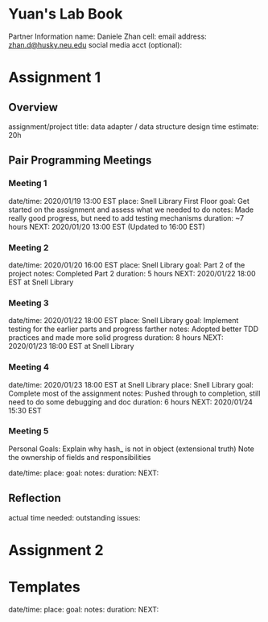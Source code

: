 # Yuan's Lab Book


Partner Information
name: Daniele Zhan
cell:
email address: zhan.d@husky.neu.edu
social media acct (optional):


# Assignment 1
## Overview
assignment/project title: data adapter / data structure design
time estimate: 20h

## Pair Programming Meetings
### Meeting 1
date/time: 2020/01/19 13:00 EST
place: Snell Library First Floor
goal: Get started on the assignment and assess what we needed to do
notes: Made really good progress, but need to add testing mechanisms
duration: ~7 hours
NEXT: 2020/01/20 13:00 EST (Updated to 16:00 EST)

### Meeting 2
date/time: 2020/01/20 16:00 EST
place: Snell Library
goal: Part 2 of the project
notes: Completed Part 2
duration: 5 hours
NEXT: 2020/01/22 18:00 EST at Snell Library

### Meeting 3
date/time: 2020/01/22 18:00 EST
place: Snell Library
goal: Implement testing for the earlier parts and progress farther
notes: Adopted better TDD practices and made more solid progress
duration: 8 hours
NEXT: 2020/01/23 18:00 EST at Snell Library

### Meeting 4
date/time: 2020/01/23 18:00 EST at Snell Library
place: Snell Library
goal: Complete most of the assignment
notes: Pushed through to completion, still need to do some debugging and doc
duration: 6 hours
NEXT: 2020/01/24 15:30 EST


### Meeting 5
Personal Goals: Explain why hash\_ is not in object (extensional truth)
		Note the ownership of fields and responsibilities


date/time:
place:
goal:
notes:
duration:
NEXT: 






## Reflection
actual time needed:
outstanding issues:





# Assignment 2





# Templates
date/time:
place:
goal:
notes:
duration:
NEXT: 
